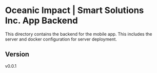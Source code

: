 # Oceanic Impact | Smart Solutions Inc. App Backend
This directory contains the backend for the mobile app. This includes the server and docker configuration for server deployment.

## Version
v0.0.1

